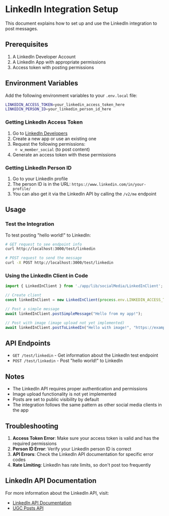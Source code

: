 # LinkedIn Integration Setup

This document explains how to set up and use the LinkedIn integration to post messages.

## Prerequisites

1. A LinkedIn Developer Account
2. A LinkedIn App with appropriate permissions
3. Access token with posting permissions

## Environment Variables

Add the following environment variables to your `.env.local` file:

```bash
LINKEDIN_ACCESS_TOKEN=your_linkedin_access_token_here
LINKEDIN_PERSON_ID=your_linkedin_person_id_here
```

### Getting LinkedIn Access Token

1. Go to [LinkedIn Developers](https://www.linkedin.com/developers/)
2. Create a new app or use an existing one
3. Request the following permissions:
   - `w_member_social` (to post content)
4. Generate an access token with these permissions

### Getting LinkedIn Person ID

1. Go to your LinkedIn profile
2. The person ID is in the URL: `https://www.linkedin.com/in/your-profile/`
3. You can also get it via the LinkedIn API by calling the `/v2/me` endpoint

## Usage

### Test the Integration

To test posting "hello world!" to LinkedIn:

```bash
# GET request to see endpoint info
curl http://localhost:3000/test/linkedin

# POST request to send the message
curl -X POST http://localhost:3000/test/linkedin
```

### Using the LinkedIn Client in Code

```typescript
import { LinkedInClient } from './app/lib/socialMedia/LinkedInClient';

// Create client
const linkedInClient = new LinkedInClient(process.env.LINKEDIN_ACCESS_TOKEN!);

// Post a simple message
await linkedInClient.postSimpleMessage("Hello from my app!");

// Post with image (image upload not yet implemented)
await linkedInClient.postToLinkedIn("Hello with image!", "https://example.com/image.jpg");
```

## API Endpoints

- `GET /test/linkedin` - Get information about the LinkedIn test endpoint
- `POST /test/linkedin` - Post "hello world!" to LinkedIn

## Notes

- The LinkedIn API requires proper authentication and permissions
- Image upload functionality is not yet implemented
- Posts are set to public visibility by default
- The integration follows the same pattern as other social media clients in the app

## Troubleshooting

1. **Access Token Error**: Make sure your access token is valid and has the required permissions
2. **Person ID Error**: Verify your LinkedIn person ID is correct
3. **API Errors**: Check the LinkedIn API documentation for specific error codes
4. **Rate Limiting**: LinkedIn has rate limits, so don't post too frequently

## LinkedIn API Documentation

For more information about the LinkedIn API, visit:
- [LinkedIn API Documentation](https://developer.linkedin.com/docs)
- [UGC Posts API](https://developer.linkedin.com/docs/v2/ugc-posts) 